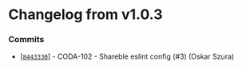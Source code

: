 # Changelog from v1.0.3
### Commits
* [[`8443330`](http://github.com/coda-it/eslint-config-codait/commit/84433308613788e83f5dacd21c5e35707a014dff)] - CODA-102 - Shareble eslint config (#3) (Oskar Szura)